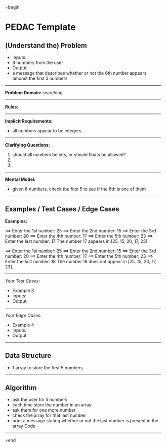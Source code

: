 =begin

PEDAC Template
==============

(Understand the) Problem
------------------------

-  Inputs:
  - 6 numbers from the user
-  Output:
  - a message that describes whether or not the 6th number appears amonst the
    first 5 numbers

---

**Problem Domain:**
searching

---

**Rules:**

---

**Implicit Requirements:**
- all numbers appear to be integers

---

**Clarifying Questions:**

1. should all numbers be ints, or should floats be allowed?
2.
3.

---

**Mental Model:**
- given 6 numbers, check the first 5 to see if the 6th is one of them

---

Examples / Test Cases / Edge Cases
----------------------------------

**Examples:**

==> Enter the 1st number:
25
==> Enter the 2nd number:
15
==> Enter the 3rd number:
20
==> Enter the 4th number:
17
==> Enter the 5th number:
23
==> Enter the last number:
17
The number 17 appears in [25, 15, 20, 17, 23].


==> Enter the 1st number:
25
==> Enter the 2nd number:
15
==> Enter the 3rd number:
20
==> Enter the 4th number:
17
==> Enter the 5th number:
23
==> Enter the last number:
18
The number 18 does not appear in [25, 15, 20, 17, 23].

---

_Your Test Cases:_

-  Example 3
  -  Inputs:
  -  Output:

---

_Your Edge Cases:_

-  Example 4
  -  Inputs:
  -  Output:

---

Data Structure
--------------
- 1 array to store the first 5 numbers
---

Algorithm
---------
- ask the user for 5 numbers
- each time store the number in an array
- ask them for one more number
- check the array for that last number
- print a message stating whether or not the last number is present in the array
Code
----

=end
